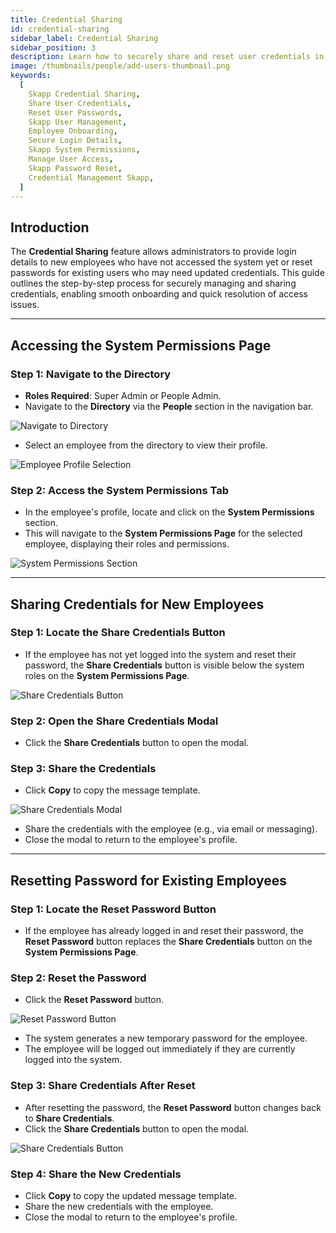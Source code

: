 ```yaml
---
title: Credential Sharing
id: credential-sharing
sidebar_label: Credential Sharing
sidebar_position: 3
description: Learn how to securely share and reset user credentials in Skapp, including providing login details to new employees and resetting passwords for existing users.
image: /thumbnails/people/add-users-thumbnail.png
keywords:
  [
    Skapp Credential Sharing,
    Share User Credentials,
    Reset User Passwords,
    Skapp User Management,
    Employee Onboarding,
    Secure Login Details,
    Skapp System Permissions,
    Manage User Access,
    Skapp Password Reset,
    Credential Management Skapp,
  ]
---
```


## Introduction

The **Credential Sharing** feature allows administrators to provide login details to new employees who have not accessed the system yet or reset passwords for existing users who may need updated credentials. This guide outlines the step-by-step process for securely managing and sharing credentials, enabling smooth onboarding and quick resolution of access issues.

---

## Accessing the System Permissions Page

### Step 1: Navigate to the Directory

- **Roles Required**: Super Admin or People Admin.
- Navigate to the **Directory** via the **People** section in the navigation bar.

![Navigate to Directory](/people/directory-page.png)

- Select an employee from the directory to view their profile.

![Employee Profile Selection](/people/employee-profile-selection.png)

### Step 2: Access the System Permissions Tab

- In the employee's profile, locate and click on the **System Permissions** section.
- This will navigate to the **System Permissions Page** for the selected employee, displaying their roles and permissions.

![System Permissions Section](/people/system-permissions-navigation.png)

---

## Sharing Credentials for New Employees

### Step 1: Locate the Share Credentials Button

- If the employee has not yet logged into the system and reset their password, the **Share Credentials** button is visible below the system roles on the **System Permissions Page**.

![Share Credentials Button](/people/share-credentials-button.png)

### Step 2: Open the Share Credentials Modal

- Click the **Share Credentials** button to open the modal.

### Step 3: Share the Credentials

- Click **Copy** to copy the message template.

![Share Credentials Modal](/people/share-credentials-modal.png)

- Share the credentials with the employee (e.g., via email or messaging).
- Close the modal to return to the employee's profile.

---

## Resetting Password for Existing Employees

### Step 1: Locate the Reset Password Button

- If the employee has already logged in and reset their password, the **Reset Password** button replaces the **Share Credentials** button on the **System Permissions Page**.

### Step 2: Reset the Password

- Click the **Reset Password** button.

![Reset Password Button](/people/reset-password-button.png)

- The system generates a new temporary password for the employee.
- The employee will be logged out immediately if they are currently logged into the system.

### Step 3: Share Credentials After Reset

- After resetting the password, the **Reset Password** button changes back to **Share Credentials**.
- Click the **Share Credentials** button to open the modal.

![Share Credentials Button](/people/share-credentials-button.png)

### Step 4: Share the New Credentials

- Click **Copy** to copy the updated message template.
- Share the new credentials with the employee.
- Close the modal to return to the employee's profile.

